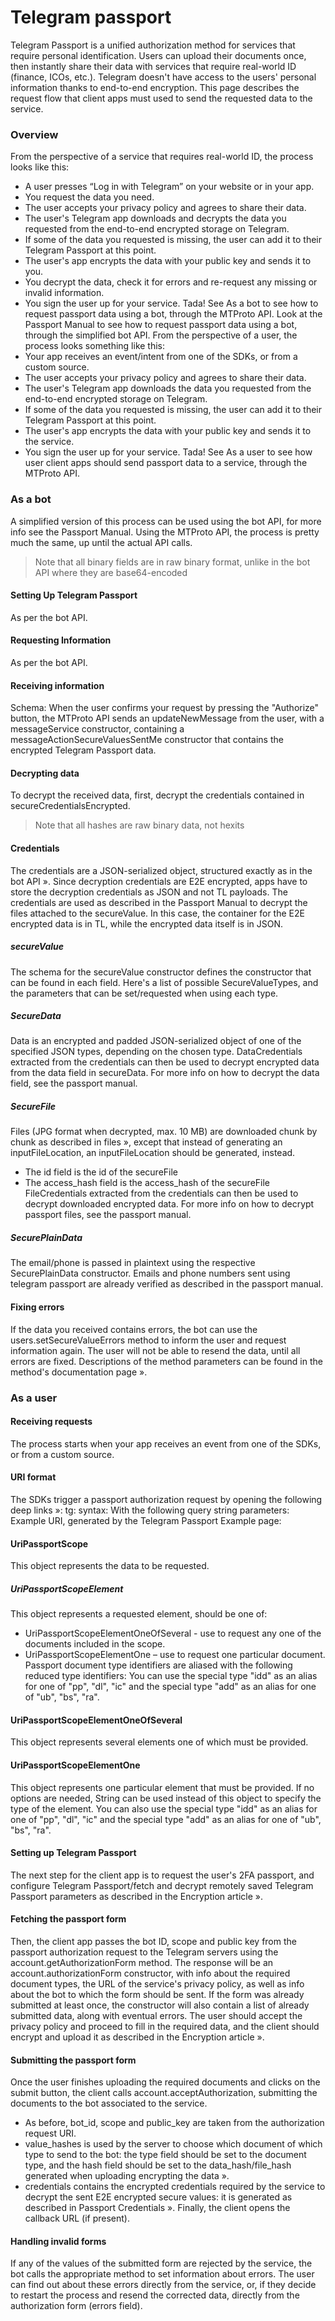 # Telegram passport
Telegram Passport is a unified authorization method for services that require personal identification. Users can upload their documents once, then instantly share their data with services that require real-world ID (finance, ICOs, etc.). Telegram doesn't have access to the users' personal information thanks to end-to-end encryption.
This page describes the request flow that client apps must used to send the requested data to the service.
### Overview
From the perspective of a service that requires real-world ID, the process looks like this:
- A user presses “Log in with Telegram” on your website or in your app.
- You request the data you need.
- The user accepts your privacy policy and agrees to share their data.
- The user's Telegram app downloads and decrypts the data you requested from the end-to-end encrypted storage on Telegram.
- If some of the data you requested is missing, the user can add it to their Telegram Passport at this point.
- The user's app encrypts the data with your public key and sends it to you.
- You decrypt the data, check it for errors and re-request any missing or invalid information.
- You sign the user up for your service. Tada!
See As a bot to see how to request passport data using a bot, through the MTProto API.
Look at the Passport Manual to see how to request passport data using a bot, through the simplified bot API.
From the perspective of a user, the process looks something like this:
- Your app receives an event/intent from one of the SDKs, or from a custom source.
- The user accepts your privacy policy and agrees to share their data.
- The user's Telegram app downloads the data you requested from the end-to-end encrypted storage on Telegram.
- If some of the data you requested is missing, the user can add it to their Telegram Passport at this point.
- The user's app encrypts the data with your public key and sends it to the service.
- You sign the user up for your service. Tada!
See As a user to see how user client apps should send passport data to a service, through the MTProto API.
### As a bot
A simplified version of this process can be used using the bot API, for more info see the Passport Manual.
Using the MTProto API, the process is pretty much the same, up until the actual API calls.
> Note that all binary fields are in raw binary format, unlike in the bot API where they are base64-encoded
#### Setting Up Telegram Passport
As per the bot API.
#### Requesting Information
As per the bot API.
#### Receiving information
Schema:
When the user confirms your request by pressing the "Authorize" button, the MTProto API sends an updateNewMessage from the user, with a messageService constructor, containing a messageActionSecureValuesSentMe constructor that contains the encrypted Telegram Passport data.
#### Decrypting data
To decrypt the received data, first, decrypt the credentials contained in secureCredentialsEncrypted.
> Note that all hashes are raw binary data, not hexits
#### Credentials
The credentials are a JSON-serialized object, structured exactly as in the bot API ».
Since decryption credentials are E2E encrypted, apps have to store the decryption credentials as JSON and not TL payloads.
The credentials are used as described in the Passport Manual to decrypt the files attached to the secureValue.
In this case, the container for the E2E encrypted data is in TL, while the encrypted data itself is in JSON.
##### secureValue
The schema for the secureValue constructor defines the constructor that can be found in each field.
Here's a list of possible SecureValueTypes, and the parameters that can be set/requested when using each type.
##### SecureData
Data is an encrypted and padded JSON-serialized object of one of the specified JSON types, depending on the chosen type.
DataCredentials extracted from the credentials can then be used to decrypt encrypted data from the data field in secureData.
For more info on how to decrypt the data field, see the passport manual.
##### SecureFile
Files (JPG format when decrypted, max. 10 MB) are downloaded chunk by chunk as described in files », except that instead of generating an inputFileLocation, an inputFileLocation should be generated, instead.
- The id field is the id of the secureFile
- The access_hash field is the access_hash of the secureFile
FileCredentials extracted from the credentials can then be used to decrypt downloaded encrypted data.
For more info on how to decrypt passport files, see the passport manual.
##### SecurePlainData
The email/phone is passed in plaintext using the respective SecurePlainData constructor.
Emails and phone numbers sent using telegram passport are already verified as described in the passport manual.
#### Fixing errors
If the data you received contains errors, the bot can use the users.setSecureValueErrors method to inform the user and request information again. The user will not be able to resend the data, until all errors are fixed.
Descriptions of the method parameters can be found in the method's documentation page ».
### As a user
#### Receiving requests
The process starts when your app receives an event from one of the SDKs, or from a custom source.
#### URI format
The SDKs trigger a passport authorization request by opening the following deep links »:
tg: syntax:
With the following query string parameters:
Example URI, generated by the Telegram Passport Example page:
#### UriPassportScope
This object represents the data to be requested.
##### UriPassportScopeElement
This object represents a requested element, should be one of:
- UriPassportScopeElementOneOfSeveral - use to request any one of the documents included in the scope.
- UriPassportScopeElementOne – use to request one particular document.
Passport document type identifiers are aliased with the following reduced type identifiers:
You can use the special type "idd" as an alias for one of "pp", "dl", "ic" and the special type "add" as an alias for one of "ub", "bs", "ra".
#### UriPassportScopeElementOneOfSeveral
This object represents several elements one of which must be provided.
#### UriPassportScopeElementOne
This object represents one particular element that must be provided. If no options are needed, String can be used instead of this object to specify the type of the element.
You can also use the special type "idd" as an alias for one of "pp", "dl", "ic" and the special type "add" as an alias for one of "ub", "bs", "ra".
#### Setting up Telegram Passport
The next step for the client app is to request the user's 2FA passport, and configure Telegram Passport/fetch and decrypt remotely saved Telegram Passport parameters as described in the Encryption article ».
#### Fetching the passport form
Then, the client app passes the bot ID, scope and public key from the passport authorization request to the Telegram servers using the account.getAuthorizationForm method.
The response will be an account.authorizationForm constructor, with info about the required document types, the URL of the service's privacy policy, as well as info about the bot to which the form should be sent.
If the form was already submitted at least once, the constructor will also contain a list of already submitted data, along with eventual errors.
The user should accept the privacy policy and proceed to fill in the required data, and the client should encrypt and upload it as described in the Encryption article ».
#### Submitting the passport form
Once the user finishes uploading the required documents and clicks on the submit button, the client calls account.acceptAuthorization, submitting the documents to the bot associated to the service.
- As before, bot_id, scope and public_key are taken from the authorization request URI.
- value_hashes is used by the server to choose which document of which type to send to the bot: the type field should be set to the document type, and the hash field should be set to the data_hash/file_hash generated when uploading encrypting the data ».
- credentials contains the encrypted credentials required by the service to decrypt the sent E2E encrypted secure values: it is generated as described in Passport Credentials ».
Finally, the client opens the callback URL (if present).
#### Handling invalid forms
If any of the values of the submitted form are rejected by the service, the bot calls the appropriate method to set information about errors.
The user can find out about these errors directly from the service, or, if they decide to restart the process and resend the corrected data, directly from the authorization form (errors field).
